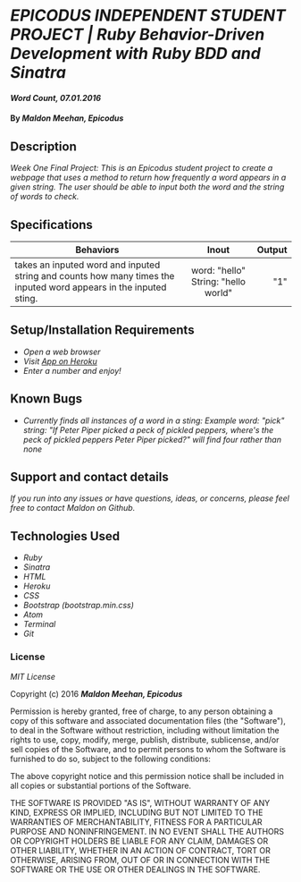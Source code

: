 # _EPICODUS INDEPENDENT STUDENT PROJECT | Ruby Behavior-Driven Development with Ruby BDD and Sinatra_

#### _Word Count, 07.01.2016_

#### By _**Maldon Meehan, Epicodus**_

## Description

_Week One Final Project: This is an Epicodus student project to create a webpage that uses a method to return how frequently a word appears in a given string. The user should be able to input both the word and the string of words to check._

## Specifications
| Behaviors        | Inout          | Output  |
| ------------- |:-------------:| -----:|
| takes an inputed word and inputed string and counts how many times the inputed word appears in the inputed sting. | word: "hello" String: "hello world" | "1"|


## Setup/Installation Requirements

* _Open a web browser_
* _Visit <a href="https://word-count-mm.herokuapp.com/">App on Heroku</a>_
* _Enter a number and enjoy!_

## Known Bugs

* _Currently finds all instances of a word in a sting: Example word: "pick" string: "If Peter Piper picked a peck of pickled peppers, where's the peck of pickled peppers Peter Piper picked?" will find four rather than none_

## Support and contact details

_If you run into any issues or have questions, ideas, or concerns, please feel free to contact Maldon on Github._

## Technologies Used

* _Ruby_
* _Sinatra_
* _HTML_
* _Heroku_
* _CSS_
* _Bootstrap (bootstrap.min.css)_
* _Atom_
* _Terminal_
* _Git_

### License

*MIT License*

Copyright (c) 2016 **_Maldon Meehan, Epicodus_**

Permission is hereby granted, free of charge, to any person obtaining a copy of this software and associated documentation files (the "Software"), to deal in the Software without restriction, including without limitation the rights to use, copy, modify, merge, publish, distribute, sublicense, and/or sell copies of the Software, and to permit persons to whom the Software is furnished to do so, subject to the following conditions:

The above copyright notice and this permission notice shall be included in all copies or substantial portions of the Software.

THE SOFTWARE IS PROVIDED "AS IS", WITHOUT WARRANTY OF ANY KIND, EXPRESS OR IMPLIED, INCLUDING BUT NOT LIMITED TO THE WARRANTIES OF MERCHANTABILITY, FITNESS FOR A PARTICULAR PURPOSE AND NONINFRINGEMENT. IN NO EVENT SHALL THE AUTHORS OR COPYRIGHT HOLDERS BE LIABLE FOR ANY CLAIM, DAMAGES OR OTHER LIABILITY, WHETHER IN AN ACTION OF CONTRACT, TORT OR OTHERWISE, ARISING FROM, OUT OF OR IN CONNECTION WITH THE SOFTWARE OR THE USE OR OTHER DEALINGS IN THE SOFTWARE.

